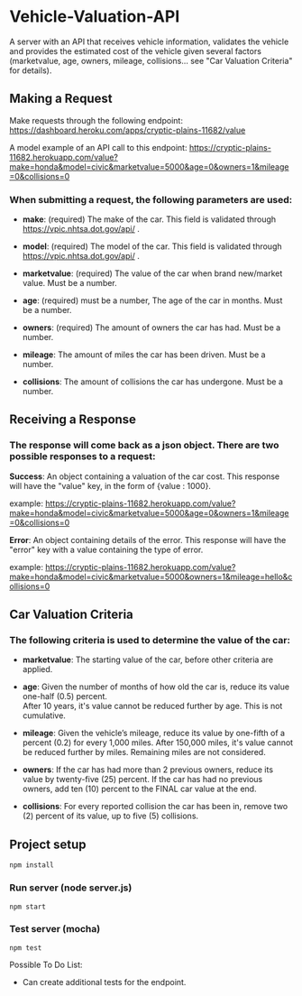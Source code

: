 # Vehicle-Valuation-API
A server with an API that receives vehicle information, validates the vehicle and provides the estimated cost of the vehicle given several factors (marketvalue, age, owners, mileage, collisions... see "Car Valuation Criteria" for details).

## Making a Request
Make requests through the following endpoint:
https://dashboard.heroku.com/apps/cryptic-plains-11682/value

A model example of an API call to this endpoint:
https://cryptic-plains-11682.herokuapp.com/value?make=honda&model=civic&marketvalue=5000&age=0&owners=1&mileage=0&collisions=0

### When submitting a request, the following parameters are used:

- **make**: (required) The make of the car.  This field is validated through https://vpic.nhtsa.dot.gov/api/ .

- **model**: (required) The model of the car. This field is validated through https://vpic.nhtsa.dot.gov/api/ .

- **marketvalue**: (required) The value of the car when brand new/market value. Must be a number.

- **age**: (required) must be a number, The age of the car in months. Must be a number.

- **owners**: (required) The amount of owners the car has had. Must be a number.

- **mileage**: The amount of miles the car has been driven. Must be a number.

- **collisions**: The amount of collisions the car has undergone. Must be a number.

## Receiving a Response
### The response will come back as a json object. There are two possible responses to a request:

**Success**: An object containing a valuation of the car cost.  This response will have the "value" key, in the form of {value : 1000}.

example: https://cryptic-plains-11682.herokuapp.com/value?make=honda&model=civic&marketvalue=5000&age=0&owners=1&mileage=0&collisions=0

**Error**: An object containing details of the error. This response will have the "error" key with a value containing the type of error.

example: https://cryptic-plains-11682.herokuapp.com/value?make=honda&model=civic&marketvalue=5000&owners=1&mileage=hello&collisions=0

## Car Valuation Criteria
### The following criteria is used to determine the value of the car:

- **marketvalue**:
The starting value of the car, before other criteria are applied.

- **age**:
Given the number of months of how old the car is, reduce its value one-half (0.5) percent.  
After 10 years, it's value cannot be reduced further by age. This is not cumulative.

- **mileage**:
Given the vehicle’s mileage, reduce its value by one-fifth of a percent (0.2) for every 1,000 miles.
After 150,000 miles, it's value cannot be reduced further by miles.  Remaining miles are not considered.

- **owners**:
If the car has had more than 2 previous owners, reduce its value by twenty-five (25) percent.
If the car has had no previous owners, add ten (10) percent to the FINAL car value at the end.

- **collisions**:
For every reported collision the car has been in, remove two (2) percent of its value, up to five (5) collisions.


## Project setup
```
npm install
```

### Run server (node server.js)
```
npm start
```

### Test server (mocha)
```
npm test
```

Possible To Do List:

-	Can create additional tests for the endpoint.
